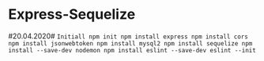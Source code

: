# Express-Sequelize
#20.04.2020#
`` Initiall
npm init
npm install express
npm install cors
npm install jsonwebtoken
npm install mysql2
npm install sequelize
npm install --save-dev nodemon
npm install eslint --save-dev
eslint --init
``